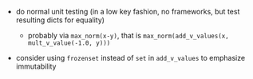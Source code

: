* do normal unit testing (in a low key fashion, no frameworks, but test resulting dicts for equality)

   * probably via `max_norm(x-y)`, that is `max_norm(add_v_values(x, mult_v_value(-1.0, y)))` 

* consider using `frozenset` instead of `set` in `add_v_values` to emphasize immutability
